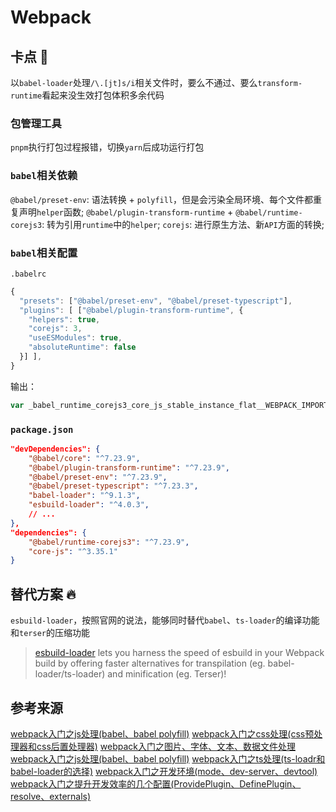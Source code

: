 
# Webpack
## 卡点 😤
以`babel-loader`处理`/\.[jt]s/i`相关文件时，要么不通过、要么`transform-runtime`看起来没生效打包体积多余代码
### 包管理工具
`pnpm`执行打包过程报错，切换`yarn`后成功运行打包
### `babel`相关依赖
`@babel/preset-env`: 语法转换 + `polyfill`，但是会污染全局环境、每个文件都重复声明`helper`函数;
`@babel/plugin-transform-runtime` + `@babel/runtime-corejs3`: 转为引用`runtime`中的`helper`;
`corejs`: 进行原生方法、新`API`方面的转换;
### `babel`相关配置
`.babelrc`
```js
{
  "presets": ["@babel/preset-env", "@babel/preset-typescript"],
  "plugins": [ ["@babel/plugin-transform-runtime", {
    "helpers": true,
    "corejs": 3,
    "useESModules": true,
    "absoluteRuntime": false
  }] ],
}
```
输出：
```js
var _babel_runtime_corejs3_core_js_stable_instance_flat__WEBPACK_IMPORTED_MODULE_0__ = __webpack_require__(\"./node_modules/@babel/runtime-corejs3/core-js-stable/instance/flat.js\")
```
### `package.json`
```json
"devDependencies": {
    "@babel/core": "^7.23.9",
    "@babel/plugin-transform-runtime": "^7.23.9",
    "@babel/preset-env": "^7.23.9",
    "@babel/preset-typescript": "^7.23.3",
    "babel-loader": "^9.1.3",
    "esbuild-loader": "^4.0.3",
    // ...
},
"dependencies": {
    "@babel/runtime-corejs3": "^7.23.9",
    "core-js": "^3.35.1"
}
```
## 替代方案 🔥
`esbuild-loader`，按照官网的说法，能够同时替代`babel`、`ts-loader`的编译功能和`terser`的压缩功能
> [esbuild-loader]((https://www.npmjs.com/package/esbuild-loader)) lets you harness the speed of esbuild in your Webpack build by offering faster alternatives for transpilation (eg. babel-loader/ts-loader) and minification (eg. Terser)!
## 参考来源
[webpack入门之js处理(babel、babel polyfill)](https://juejin.cn/post/7126465727178997791)
[webpack入门之css处理(css预处理器和css后置处理器)](https://juejin.cn/post/7125605683633848356)
[webpack入门之图片、字体、文本、数据文件处理](https://juejin.cn/post/7126012733018865695)
[webpack入门之js处理(babel、babel polyfill)](https://juejin.cn/post/7126465727178997791)
[webpack入门之ts处理(ts-loadr和babel-loader的选择)](https://juejin.cn/post/7127206384797483044)
[webpack入门之开发环境(mode、dev-server、devtool)](https://juejin.cn/post/7127576450378842119)
[webpack入门之提升开发效率的几个配置(ProvidePlugin、DefinePlugin、resolve、externals)](https://juejin.cn/post/7241424021128364087)
